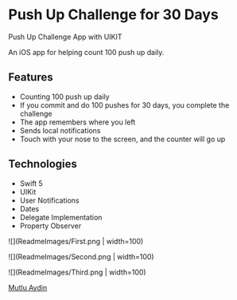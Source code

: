 # Push Up Challenge for 30 Days 
Push Up Challenge App with UIKIT


An iOS app for helping count 100 push up daily.

## Features
* Counting 100 push up daily
* If you commit and do 100 pushes for 30 days, you complete the challenge
* The app remembers where you left 
* Sends local notifications
* Touch with your nose to the screen, and the counter will go up

## Technologies
* Swift 5
* UIKit
* User Notifications
* Dates
* Delegate Implementation
* Property Observer



![](ReadmeImages/First.png | width=100)

![](ReadmeImages/Second.png | width=100)

![](ReadmeImages/Third.png | width=100)


<script src="https://platform.linkedin.com/badges/js/profile.js" async defer type="text/javascript"></script>
<div class="badge-base LI-profile-badge" data-locale="tr_TR" data-size="medium" data-theme="light" data-type="VERTICAL" data-vanity="mutluaydin" data-version="v1"><a class="badge-base__link LI-simple-link" href="https://www.linkedin.com/in/mutluaydin?trk=profile-badge">Mutlu Aydin</a></div>
              
